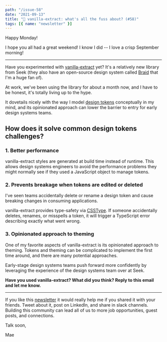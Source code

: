 ```yaml
---
path: "/issue-58"
date: "2021-09-13"
title: "🧁 vanilla-extract: what's all the fuss about? (#58)"
tags: [{ name: "newsletter" }]
---
```


Happy Monday!

I hope you all had a great weekend! I know I did -- I love a crisp September morning!

---

Have you experimented with [vanilla-extract](https://vanilla-extract.style/) yet? It's a relatively new library from Seek (they also have an open-source design system called [Braid](https://github.com/seek-oss/braid-design-system) that I'm a huge fan of).

At work, we've been using the library for about a month now, and I have to be honest, it's totally living up to the hype.

It dovetails nicely with the way I model [design tokens](/newsletter/52) conceptually in my mind, and its opinionated approach can lower the barrier to entry for early design systems teams.

## How does it solve common design tokens challenges?

### 1. Better performance

vanilla-extract styles are generated at build time instead of runtime. This allows design systems engineers to avoid the performance problems they might normally see if they used a JavaScript object to manage tokens.

### 2. Prevents breakage when tokens are edited or deleted

I've seen teams accidentally delete or rename a design token and cause breaking changes in consuming applications.

vanilla-extract provides type-safety via [CSSType](https://github.com/frenic/csstype). If someone accidentally deletes, renames, or misspells a token, it will trigger a TypeScript error describing exactly what went wrong.

### 3. Opinionated approach to theming

One of my favorite aspects of vanilla-extract is its opinionated approach to theming. Tokens and theming can be complicated to implement the first time around, and there are many potential approaches.

Early-stage design systems teams push forward more confidently by leveraging the experience of the design systems team over at Seek.

**Have you used vanilla-extract? What did you think? Reply to this email and let me know.**

---

If you like this [newsletter](https://maecapozzi.com/newsletter/) it would really help me if you shared it with your friends. Tweet about it, post on LinkedIn, and share in slack channels. Building this community can lead all of us to more job opportunities, guest posts, and connections.

Talk soon,

Mae
